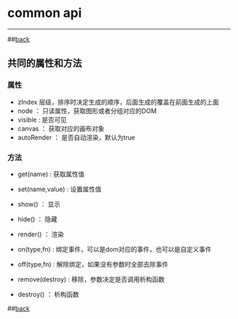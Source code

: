 # common api

----

##[back](../)

## 共同的属性和方法

### 属性

* zIndex 层级，排序时决定生成的顺序，后面生成的覆盖在前面生成的上面
* node ： 只读属性，获取图形或者分组对应的DOM
* visible : 是否可见
* canvas ： 获取对应的画布对象
* autoRender ： 是否自动渲染，默认为true

### 方法

* get(name) : 获取属性值
* set(name,value) : 设置属性值
* show() ： 显示
* hide() ： 隐藏
* render() ： 渲染

* on(type,fn) : 绑定事件，可以是dom对应的事件，也可以是自定义事件
* off(type,fn) : 解除绑定，如果没有参数时全部去除事件
* remove(destroy) : 移除，参数决定是否调用析构函数

* destroy() ： 析构函数


##[back](../)
